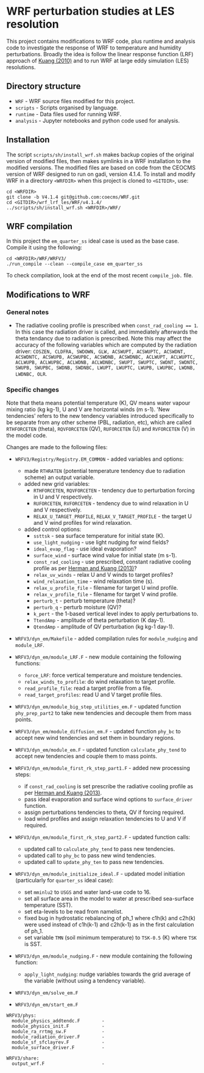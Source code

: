 # WRF perturbation studies at LES resolution

This project contains modifications to WRF code, plus runtime and analysis code to investigate the response of WRF to temperature and humidity perturbations. 
Broadly the idea is follow the linear response function (LRF) approach of [Kuang (2010)](https://doi.org/10.1175/2009JAS3260.1) and to run WRF at large eddy 
simulation (LES) resolutions.

## Directory structure

- `WRF` - WRF source files modified for this project.
- `scripts` - Scripts organised by language.
- `runtime` - Data files used for running WRF.
- `analysis` - Jupyter notebooks and python code used for analysis.

## Installation

The script `scripts/sh/install_wrf.sh` makes backup copies of the original version of modified files, then makes symlinks in a WRF installation to the modified 
versions. The modified files are based on code from the CEOCMS version of WRF designed to run on gadi, version 4.1.4. To install and modify WRF in a directory 
`<WRFDIR>` when this project is cloned to `<GITDIR>`, use:

```
cd <WRFDIR>
git clone -b V4.1.4 git@github.com:coecms/WRF.git
cd <GITDIR>/wrf_lrf_les/WRF/v4.1.4/
../scripts/sh/install_wrf.sh <WRFDIR>/WRF/
```

## WRF compilation

In this project the `em_quarter_ss` ideal case is used as the base case. Compile it using the following:

```
cd <WRFDIR>/WRF/WRFV3/
./run_compile --clean --compile_case em_quarter_ss
```

To check compilation, look at the end of the most recent `compile_job.` file.

## Modifications to WRF

### General notes

* The radiative cooling profile is prescribed when `const_rad_cooling == 1`. In this case the radiation driver is called, and immediately afterwards the theta tendancy due to radiation is prescribed. Note this may affect the accuracy of the following variables which are computed by the radiation driver: `COSZEN, CLDFRA, SWDOWN, GLW, ACSWUPT, ACSWUPTC, ACSWDNT, ACSWDNTC, ACSWUPB, ACSWUPBC, ACSWDNB, ACSWDNBC, ACLWUPT, ACLWUPTC, ACLWUPB, ACLWUPBC, ACLWDNB, ACLWDNBC, SWUPT, SWUPTC, SWDNT, SWDNTC, SWUPB, SWUPBC, SWDNB, SWDNBC, LWUPT, LWUPTC, LWUPB, LWUPBC, LWDNB, LWDNBC, OLR`.

### Specific changes

Note that theta means potential temperature (K), QV means water vapour mixing ratio (kg kg-1), U and V are horizontal winds (m s-1). 'New tendencies' refers to the new tendency variables introduced specifically to be separate from any other scheme (PBL, radiation, etc), which are called `RTHFORCETEN` (theta), `RQVFORCETEN` (QV), `RUFORCETEN` (U) and `RVFORCETEN` (V) in the model code.

Changes are made to the following files:

- `WRFV3/Registry/Registry.EM_COMMON` - added variables and options:
	- made `RTHRATEN` (potential temperature tendency due to radiation scheme) an output variable.
	- added new grid variables:
		- `RTHFORCETEN`, `RQVFORCETEN` - tendency due to perturbation forcing in U and V respectively.
		- `RUFORCETEN`, `RVFORCETEN` - tendency due to wind relaxation in U and V respectively.
		- `RELAX_U_TARGET_PROFILE`, `RELAX_V_TARGET_PROFILE` - the target U and V wind profiles for wind relaxation.
	- added control options: 
		- `ssttsk` - sea surface temperature for initial state (K).
		- `use_light_nudging` - use light nudging for wind fields?
		- `ideal_evap_flag` - use ideal evaporation?
		- `surface_wind` - surface wind value for initial state (m s-1).
		- `const_rad_cooling` - use prescribed, constant radiative cooling profile as per [Herman and Kuang (2013)](https://doi.org/10.1002/jame.20037)?
		- `relax_uv_winds` - relax U and V winds to target profiles?
		- `wind_relaxation_time` - wind relaxation time (s).
		- `relax_u_profile_file` - filename for target U wind profile.
		- `relax_v_profile_file` - filename for target V wind profile.
		- `perturb_t` - perturb temperature (theta)?
		- `perturb_q` - perturb moisture (QV)?  
		- `k_pert` - the 1-based vertical level index to apply perturbations to.
		- `TtendAmp` - amplitude of theta perturbation (K day-1).
		- `QtendAmp` - amplitude of QV perturbation (kg kg-1 day-1).

- `WRFV3/dyn_em/Makefile` - added compilation rules for `module_nudging` and `module_LRF`.
- `WRFV3/dyn_em/module_LRF.F` - new module containing the following functions:
	- `force_LRF`: force vertical temperature and moisture tendencies.
	- `relax_winds_to_profile`: do wind relaxation to target profile.
	- `read_profile_file`: read a target profile from a file.
	- `read_target_profiles`: read U and V target profile files.
- `WRFV3/dyn_em/module_big_step_utilities_em.F` - updated function  `phy_prep_part2` to take new tendencies and decouple them from mass points.
- `WRFV3/dyn_em/module_diffusion_em.F` - updated function `phy_bc` to accept new wind tendencies and set them in boundary regions.
- `WRFV3/dyn_em/module_em.F` - updated function `calculate_phy_tend` to accept new tendencies and couple them to mass points.
- `WRFV3/dyn_em/module_first_rk_step_part1.F` - added new processing steps:
	- if `const_rad_cooling` is set prescribe the radiative cooling profile as per [Herman and Kuang (2013)](https://doi.org/10.1002/jame.20037).
	- pass ideal evaporation and surface wind options to `surface_driver` function.
	- assign perturbations tendencies to theta, QV if forcing required.
	- load wind profiles and assign relaxation tendencies to U and V if required.
- `WRFV3/dyn_em/module_first_rk_step_part2.F` - updated function calls:
	- updated call to `calculate_phy_tend` to pass new tendencies.
	- updated call to `phy_bc` to pass new wind tendencies.
	- updated call to `update_phy_ten` to pass new tendencies.
- `WRFV3/dyn_em/module_initialize_ideal.F` - updated model initiation (particularly for `quarter_ss` ideal case):
	- set `mminlu2` to `USGS` and water land-use code to 16.
	- set all surface area in the model to water at prescribed sea-surface temperature (SST).
	- set eta-levels to be read from namelist.
	- fixed bug in hydrostatic rebalancing of ph_1 where c1h(k) and c2h(k) were used instead of c1h(k-1) and c2h(k-1) as in the first calculation of ph_1.
	- set variable `TMN` (soil minimum temperature) to `TSK-0.5` (K) where `TSK` is SST.
- `WRFV3/dyn_em/module_nudging.F` - new module containing the following function:
	- `apply_light_nudging`: nudge variables towards the grid average of the variable (without using a tendency variable).
- `WRFV3/dyn_em/solve_em.F`
- `WRFV3/dyn_em/start_em.F`

```
WRFV3/phys:
  module_physics_addtendc.F        -
  module_physics_init.F            - 
  module_ra_rrtmg_sw.F             - 
  module_radiation_driver.F        -
  module_sf_sfclayrev.F            -
  module_surface_driver.F          -

WRFV3/share:
  output_wrf.F                     -
```
